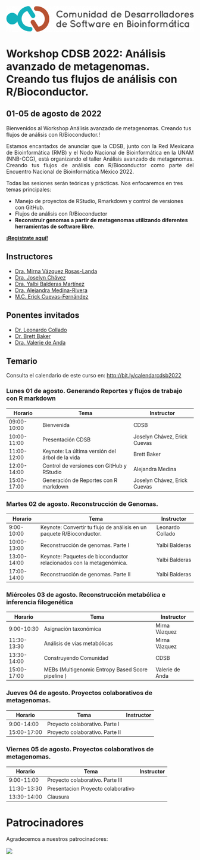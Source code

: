 ![](img/logo.png)

# Workshop CDSB 2022: Análisis avanzado de metagenomas. Creando tus flujos de análisis con R/Bioconductor.

## 01-05 de agosto de 2022

Bienvenidos al Workshop Análisis avanzado de metagenomas. Creando tus flujos de análisis con R/Bioconductor.! 

<p align="justify">
Estamos encantadxs de anunciar que la CDSB, junto con la Red Mexicana de Bioinformática (RMB) y el Nodo Nacional de Bioinformática en la UNAM (NNB-CCG), está organizando el taller Análisis avanzado de metagenomas. Creando tus flujos de análisis con R/Bioconductor como parte del Encuentro Nacional de Bioinformática México 2022.

Todas las sesiones serán teóricas y prácticas. Nos enfocaremos en tres temas principales: 
</p>

-	Manejo de proyectos de RStudio, Rmarkdown y control de versiones con GitHub.
-	Flujos de análisis con R/Bioconductor
-	**Reconstruir genomas a partir de metagenomas utilizando diferentes herramientas de software libre.**

[**¡Registrate aquí!**](https://www.nnb.unam.mx/EBM2022/registro/)


## Instructores

- [Dra. Mirna Vázquez Rosas-Landa](https://comunidadbioinfo.github.io/es/authors/mirnavrl/)
- [Dra. Joselyn Chávez](https://comunidadbioinfo.github.io/es/authors/josschavezf/)
- [Dra. Yalbi Balderas Martínez](https://comunidadbioinfo.github.io/es/authors/yalbibalderas/)
- [Dra. Alejandra Medina-Rivera](https://comunidadbioinfo.github.io/es/authors/amedina/)
- [M.C. Erick Cuevas-Fernández](https://comunidadbioinfo.github.io/es/authors/erickcufe/)




## Ponentes invitados

- [Dr. Leonardo Collado](https://lcolladotor.github.io/es/)
- [Dr. Brett Baker](https://comunidadbioinfo.github.io/es/authors/brettbaker/)
- [Dra. Valerie de Anda](https://comunidadbioinfo.github.io/es/authors/valeriedeanda/)

## Temario 

Consulta el calendario de este curso en: <http://bit.ly/calendarcdsb2022>

### Lunes 01 de agosto. Generando Reportes y flujos de trabajo con R markdown

| Horario     | Tema                                      | Instructor             |
|-------------|-------------------------------------------|------------------------|
| 09:00-10:00 | Bienvenida                                | CDSB                   | 
| 10:00-11:00 | Presentación CDSB                         | Joselyn Chávez, Erick Cuevas |
| 11:00-12:00 | Keynote: La última versión del árbol de la vida | Brett Baker         |
| 12:00-14:00 | Control de versiones con GitHub y RStudio   | Alejandra Medina        |
| 15:00-17:00 | Generación de Reportes con R markdown              | Joselyn Chávez, Erick Cuevas |

### Martes 02 de agosto. Reconstrucción de Genomas.

| Horario     | Tema                                              | Instructor                        |
|-------------|---------------------------------------------------|-----------------------------------|
| 9:00-10:00  | Keynote: Convertir tu flujo de análisis en un paquete R/Bioconductor.| Leonardo Collado         |
| 10:00-13:00 | Reconstrucción de genomas. Parte I                |   Yalbi Balderas       |
| 13:00-14:00 | Keynote: Paquetes de bioconductor relacionados con la metagenómica.  |  Yalbi Balderas   |
| 17:00-14:00 | Reconstrucción de genomas. Parte II               |   Yalbi Balderas       |

### Miércoles 03 de agosto. Reconstrucción metabólica e inferencia filogenética

| Horario     | Tema                                                | Instructor              |
|-------------|-----------------------------------------------------|-------------------------|
| 9:00-10:30  | Asignación taxonómica                               |      Mirna Vázquez      |
| 11:30-13:30 | Análisis de vías metabólicas                        |     Mirna Vázquez       |
| 13:30-14:00 |      Construyendo Comunidad                         |    CDSB                 |
| 15:00-17:00 | MEBs (Multigenomic Entropy Based Score pipeline )   |     Valerie de Anda     |

### Jueves 04 de agosto. Proyectos colaborativos de metagenomas.

| Horario     | Tema                                            | Instructor                                              |
|-------------|-------------------------------------------------|---------------------------------------------------------|
| 9:00-14:00  | Proyecto colaborativo. Parte I                  |  |
| 15:00-17:00 | Proyecto colaborativo. Parte II                 |  |

### Viernes 05 de agosto. Proyectos colaborativos de metagenomas.

| Horario     | Tema                                            | Instructor                                              |
|-------------|-------------------------------------------------|---------------------------------------------------------|
| 9:00-11:00  | Proyecto colaborativo. Parte III                |  | 
| 11:30-13:30 | Presentacion Proyecto colaborativo              |  |
| 13:30-14:00 | Clausura                                        |  |

# Patrocinadores

Agradecemos a nuestros patrocinadores:

<a href="https://www.r-consortium.org/"><img src="https://www.r-consortium.org/wp-content/uploads/sites/13/2016/09/RConsortium_Horizontal_Pantone.png" width="400px" align="center"/></a>

